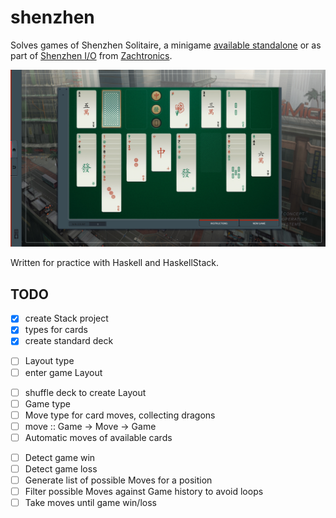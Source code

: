 # shenzhen

Solves games of Shenzhen Solitaire,
a minigame [available standalone](http://store.steampowered.com/app/570490/SHENZHEN_SOLITAIRE/)
or as part of [Shenzhen I/O](http://www.zachtronics.com/shenzhen-io/)
from [Zachtronics](http://www.zachtronics.com/).

![gameplay screenshot](screenshot.jpg)

Written for practice with Haskell and HaskellStack.

## TODO

  - [x] create Stack project
  - [x] types for cards
  - [x] create standard deck
  * [ ] Layout type
  * [ ] enter game Layout
  - [ ] shuffle deck to create Layout
  - [ ] Game type
  - [ ] Move type for card moves, collecting dragons
  - [ ] move :: Game -> Move -> Game
  - [ ] Automatic moves of available cards
  * [ ] Detect game win
  * [ ] Detect game loss
  * [ ] Generate list of possible Moves for a position
  * [ ] Filter possible Moves against Game history to avoid loops
  * [ ] Take moves until game win/loss
